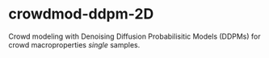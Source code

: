 # crowdmod-ddpm-2D
Crowd modeling with Denoising Diffusion Probabilisitic Models (DDPMs) for crowd macroproperties *single* samples.
